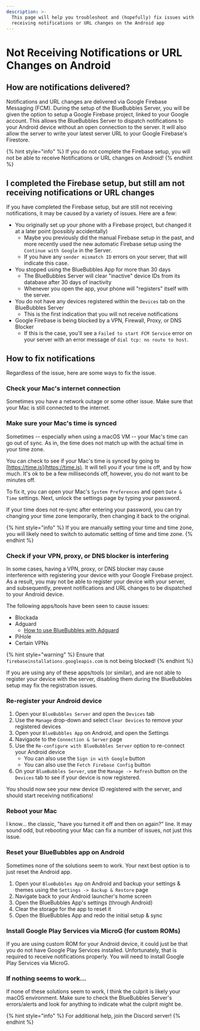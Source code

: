 ```yaml
---
description: >-
  This page will help you troubleshoot and (hopefully) fix issues with not
  receiving notifications or URL changes on the Android app
---
```


# Not Receiving Notifications or URL Changes on Android

## How are notifications delivered?

Notifications and URL changes are delivered via Google Firebase Messaging (FCM). During the setup of the BlueBubbles Server, you will be given the option to setup a Google Firebase project, linked to your Google account. This allows the BlueBubbles Server to dispatch notifications to your Android device without an open connection to the server. It will also allow the server to write your latest server URL to your Google Firebase's Firestore.

{% hint style="info" %}
If you do not complete the Firebase setup, you will not be able to receive Notifications or URL changes on Android!
{% endhint %}

## I completed the Firebase setup, but still am not receiving notifications or URL changes

If you have completed the Firebase setup, but are still not receiving notifications, it may be caused by a variety of issues. Here are a few:

* You originally set up your phone with a Firebase project, but changed it at a later point (possibly accidentally)
  * Maybe you previously did the manual Firebase setup in the past, and more recently used the new automatic Firebase setup using the `Continue with Google` in the Server.
  * If you have any `sender mismatch ID` errors on your server, that will indicate this case.
* You stopped using the BlueBubbles App for more than 30 days
  * The BlueBubbles Server will clear "inactive" device IDs from its database after 30 days of inactivity
  * Whenever you open the app, your phone will "registers" itself with the server.
* You do not have any devices registered within the `Devices` tab on the BlueBubbles Server
  * This is the first indication that you will not receive notifications
* Google Firebase is being blocked by a VPN, Firewall, Proxy, or DNS Blocker
  * If this is the case, you'll see a `Failed to start FCM Service` error on your server with an error message of  `dial tcp: no route to host`.

## How to fix notifications

Regardless of the issue, here are some ways to fix the issue.

### Check your Mac's internet connection

Sometimes you have a network outage or some other issue. Make sure that your Mac is still connected to the internet.

### Make sure your Mac's time is synced

Sometimes -- especially when using a macOS VM -- your Mac's time can go out of sync. As in, the time does not match up with the actual time in your time zone.

You can check to see if your Mac's time is synced by going to [https://time.is](https://time.is). It will tell you if your time is off, and by how much. It's ok to be a few milliseconds off, however, you do not want to be minutes off.

To fix it, you can open your Mac's `System Preferences` and open `Date & Time` settings. Next, unlock the settings page by typing your password.

If your time does not re-sync after entering your password, you can try changing your time zone temporarily, then changing it back to the original.

{% hint style="info" %}
If you are manually setting your time and time zone, you will likely need to switch to automatic setting of time and time zone.
{% endhint %}

### Check if your VPN, proxy, or DNS blocker is interfering

In some cases, having a VPN, proxy, or DNS blocker may cause interference with registering your device with your Google Firebase project. As a result, you may not be able to register your device with your server, and subsequently, prevent notifications and URL changes to be dispatched to your Android device.

The following apps/tools have been seen to cause issues:

* Blockada
* Adguard
  * [How to use BlueBubbles with Adguard](https://docs.bluebubbles.app/client/usage-guides/using-bluebubbles-with-adguard)
* PiHole
* Certain VPNs

{% hint style="warning" %}
Ensure that `firebaseinstallations.googleapis.com` is not being blocked!
{% endhint %}

If you are using any of these apps/tools (or similar), and are not able to register your device with the server, disabling them during the BlueBubbles setup may fix the registration issues.

### Re-register your Android device

1. Open your `BlueBubbles Server` and open the `Devices` tab
2. Use the `Manage` drop-down and select `Clear Devices` to remove your registered devices
3. Open your `BlueBubbles App` on Android, and open the Settings
4. Navigaote to the `Connection & Server` page
5. Use the `Re-configure with BlueBubbles Server` option to re-connect your Android device
   * You can also use the `Sign in with Google` button
   * You can also use the `Fetch Firebase Config` button
6. On your `BlueBubbles Server`, use the `Manage -> Refresh` button on the `Devices` tab to see if your device is now registered.

You should now see your new device ID registered with the server, and should start receiving notifications!

### Reboot your Mac

I know... the classic, "have you turned it off and then on again?" line. It may sound odd, but rebooting your Mac can fix a number of issues, not just this issue.

### Reset your BlueBubbles app on Android

Sometimes none of the solutions seem to work. Your next best option is to just reset the Android app.

1. Open your `BlueBubbles App`  on Android and backup your settings & themes using the `Settings -> Backup & Restore` page
2. Navigate back to your Android launcher's home screen
3. Open the BlueBubbles App's settings (through Android)
4. Clear the storage for the app to reset it
5. Open the BlueBubbles App and redo the initial setup & sync

### Install Google Play Services via MicroG (for custom ROMs)

If you are using custom ROM for your Android device, it could just be that you do not have Google Play Services installed. Unfortunately, that is required to receive notifications properly. You will need to install Google Play Services via MicroG.

### If nothing seems to work...

If none of these solutions seem to work, I think the culprit is likely your macOS environment. Make sure to check the BlueBubbles Server's errors/alerts and look for anything to indicate what the culprit might be.

{% hint style="info" %}
For additional help, join the Discord server!
{% endhint %}
